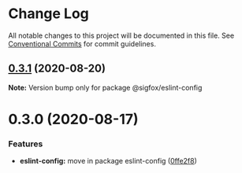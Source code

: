 # Change Log

All notable changes to this project will be documented in this file.
See [Conventional Commits](https://conventionalcommits.org) for commit guidelines.

## [0.3.1](https://gitlab.partners.sigfox.com/sigfox/eslint-config-sigfox/compare/@sigfox/eslint-config@0.3.0...@sigfox/eslint-config@0.3.1) (2020-08-20)

**Note:** Version bump only for package @sigfox/eslint-config





# 0.3.0 (2020-08-17)


### Features

* **eslint-config:** move in package eslint-config ([0ffe2f8](https://gitlab.partners.sigfox.com/sigfox/eslint-config-sigfox/commit/0ffe2f8))
